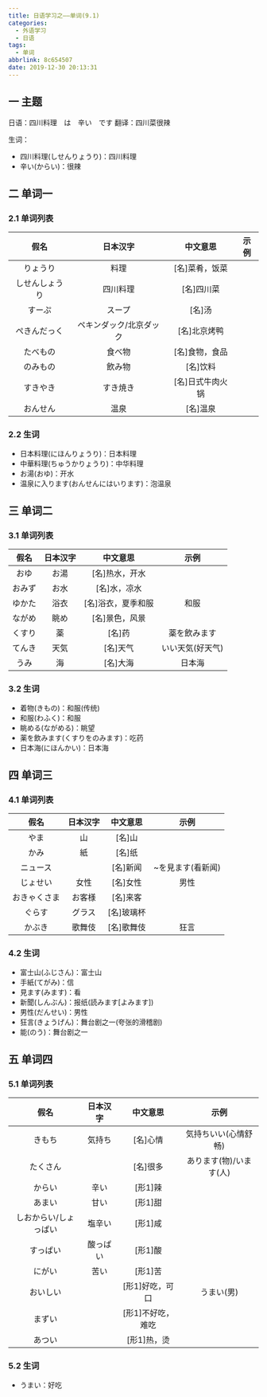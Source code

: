 ```yaml
---
title: 日语学习之——单词(9.1)
categories:
  - 外语学习
  - 日语
tags:
  - 单词
abbrlink: 8c654507
date: 2019-12-30 20:13:31
---
```

## 一 主题
日语：四川料理　は　辛い　です
翻译：四川菜很辣

生词：
* 四川料理(しせんりょうり)：四川料理
* 辛い(からい)：很辣

<!--more-->

## 二 单词一

### 2.1 单词列表

|      假名      |        日本汉字         |     中文意思     | 示例 |
| :------------: | :---------------------: | :--------------: | :--: |
|    りょうり    |          料理           |  [名]菜肴，饭菜  |      |
| しせんしょうり |        四川料理         |    [名]四川菜    |      |
|     すーぷ     |         スープ          |      [名]汤      |      |
|  ぺきんだっく  | ペキンダック/北京ダック |   [名]北京烤鸭   |      |
|    たべもの    |         食べ物          |  [名]食物，食品  |      |
|    のみもの    |         飲み物          |     [名]饮料     |      |
|    すきやき    |        すき焼き         | [名]日式牛肉火锅 |      |
|    おんせん    |          温泉           |     [名]温泉     |      |

### 2.2 生词

* 日本料理(にほんりょうり)：日本料理
* 中華料理(ちゅうかりょうり)：中华料理
* お湯(おゆ)：开水
* 温泉に入ります(おんせんにはいります)：泡温泉

## 三 单词二

### 3.1 单词列表

|  假名  | 日本汉字 |      中文意思      |       示例       |
| :----: | :------: | :----------------: | :--------------: |
|  おゆ  |   お湯   |   [名]热水，开水   |                  |
| おみず |   お水   |    [名]水，凉水    |                  |
| ゆかた |   浴衣   | [名]浴衣，夏季和服 |       和服       |
| ながめ |   眺め   |   [名]景色，风景   |                  |
| くすり |    薬    |       [名]药       |   薬を飲みます   |
| てんき |   天気   |      [名]天气      | いい天気(好天气) |
|  うみ  |    海    |      [名]大海      |      日本海      |

### 3.2 生词

* 着物(きもの)：和服(传统)
* 和服(わふく)：和服
* 眺める(ながめる)：眺望
* 薬を飲みます(くすりをのみます)：吃药
* 日本海(にほんかい)：日本海

## 四 单词三 

### 4.1 单词列表

|     假名     | 日本汉字 |  中文意思  |       示例        |
| :----------: | :------: | :--------: | :---------------: |
|     やま     |    山    |   [名]山   |                   |
|     かみ     |    紙    |   [名]纸   |                   |
|   ニュース   |          |  [名]新闻  | ~を見ます(看新闻) |
|   じょせい   |   女性   |  [名]女性  |       男性        |
| おきゃくさま |  お客様  |  [名]来客  |                   |
|    ぐらす    |  グラス  | [名]玻璃杯 |                   |
|    かぶき    |  歌舞伎  | [名]歌舞伎 |       狂言        |

### 4.2 生词

* 富士山(ふじさん)：富士山
* 手紙(てがみ)：信
* 見ます(みます)：看
* 新聞(しんぶん)：报纸(読みます[よみます])
* 男性(だんせい)：男性
* 狂言(きょうげん)：舞台剧之一(夸张的滑稽剧)
* 能(のう)：舞台剧之一

## 五 单词四

### 5.1 单词列表

|         假名          | 日本汉字 |     中文意思      |          示例           |
| :-------------------: | :------: | :---------------: | :---------------------: |
|        きもち         |  気持ち  |     [名]心情      |  気持ちいい(心情舒畅)   |
|       たくさん        |          |     [名]很多      | あります(物)/います(人) |
|        からい         |   辛い   |      [形1]辣      |                         |
|        あまい         |   甘い   |      [形1]甜      |                         |
| しおからい/しょっぱい |  塩辛い  |      [形1]咸      |                         |
|       すっぱい        | 酸っぱい |      [形1]酸      |                         |
|        にがい         |   苦い   |      [形1]苦      |                         |
|       おいしい        |          |  [形1]好吃，可口  |       うまい(男)        |
|        まずい         |          | [形1]不好吃，难吃 |                         |
|        あつい         |          |    [形1]热，烫    |                         |

### 5.2 生词

* うまい：好吃